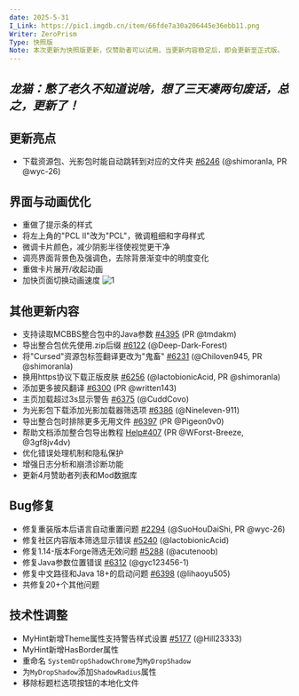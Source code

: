 ```yaml
---
date: 2025-5-31
I_Link: https://pic1.imgdb.cn/item/66fde7a30a206445e36ebb11.png
Writer: ZeroPrism
Type: 快照版
Note: 本次更新为快照版更新，仅赞助者可以试用。当更新内容稳定后，即会更新至正式版。
---
```

## *龙猫：憋了老久不知道说啥，想了三天凑两句废话，总之，更新了！*

## 更新亮点
- 下载资源包、光影包时能自动跳转到对应的文件夹 [#6246](https://github.com/Hex-Dragon/PCL2/issues/6246) (@shimoranla, PR @wyc-26)

## 界面与动画优化
- 重做了提示条的样式
- 将左上角的"PCL II"改为"PCL"，微调粗细和字母样式
- 微调卡片颜色，减少阴影半径使视觉更干净
- 调亮界面背景色及强调色，去除背景渐变中的明度变化
- 重做卡片展开/收起动画
- 加快页面切换动画速度
  ![1](https://i0.hdslb.com/bfs/new_dyn/948c7526b7ac35184f9d74d69a5dfed611343203.png)

## 其他更新内容
- <paracolor color="Orange"/>支持读取MCBBS整合包中的Java参数 [#4395](https://github.com/Hex-Dragon/PCL2/issues/4395) (PR @tmdakm)
- 导出整合包优先使用.zip后缀 [#6122](https://github.com/Hex-Dragon/PCL2/issues/6122) (@Deep-Dark-Forest)
- <paracolor color="Orange"/>将"Cursed"资源包标签翻译更改为"鬼畜" [#6231](https://github.com/Hex-Dragon/PCL2/issues/6231) (@Chiloven945, PR @shimoranla)
- <paracolor color="Orange"/>换用https协议下载正版皮肤 [#6256](https://github.com/Hex-Dragon/PCL2/issues/6256) (@lactobionicAcid, PR @shimoranla)
- <paracolor color="Orange"/>添加更多披风翻译 [#6300](https://github.com/Hex-Dragon/PCL2/issues/6300) (PR @written143)
- 主页加载超过3s显示警告 [#6375](https://github.com/Hex-Dragon/PCL2/issues/6375) (@CuddCovo)
- 为光影包下载添加光影加载器筛选项 [#6386](https://github.com/Hex-Dragon/PCL2/issues/6386) (@Nineleven-911)
- <paracolor color="Orange"/>导出整合包时排除更多无用文件 [#6397](https://github.com/Hex-Dragon/PCL2/issues/6397) (PR @Pigeon0v0)
- <paracolor color="Orange"/>帮助文档添加整合包导出教程 [Help#407](https://github.com/Hex-Dragon/PCL2/issues/407) (PR @WForst-Breeze, @3gf8jv4dv)
- 优化错误处理机制和隐私保护
- 增强日志分析和崩溃诊断功能
- 更新4月赞助者列表和Mod数据库

## Bug修复
- <paracolor color="Orange"/>修复重装版本后语言自动重置问题 [#2294](https://github.com/Hex-Dragon/PCL2/issues/2294) (@SuoHouDaiShi, PR @wyc-26)
- 修复社区内容版本筛选显示错误 [#5240](https://github.com/Hex-Dragon/PCL2/issues/5240) (@lactobionicAcid)
- 修复1.14-版本Forge筛选无效问题 [#5288](https://github.com/Hex-Dragon/PCL2/issues/5288) (@acutenoob)
- 修复Java参数位置错误 [#6312](https://github.com/Hex-Dragon/PCL2/issues/6312) (@gyc123456-1)
- 修复中文路径和Java 18+的启动问题 [#6398](https://github.com/Hex-Dragon/PCL2/issues/6398) (@lihaoyu505)
- 共修复20+个其他问题

## 技术性调整
- MyHint新增Theme属性支持警告样式设置 [#5177](https://github.com/Hex-Dragon/PCL2/issues/5177) (@Hill23333)
- MyHint新增HasBorder属性
- 重命名 `SystemDropShadowChrome`为`MyDropShadow`
- 为`MyDropShadow`添加`ShadowRadius`属性
- 移除标题栏选项按钮的本地化文件
